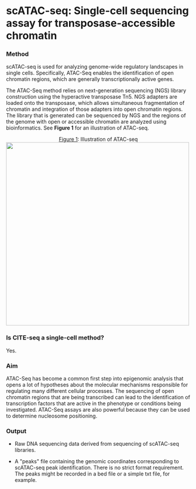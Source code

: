 # scATAC-seq: Single-cell sequencing assay for transposase-accessible chromatin

### Method

scATAC-seq is used for analyzing genome-wide regulatory landscapes in single cells.  Specifically, ATAC-Seq enables the identification of open chromatin regions, which are generally transcriptionally active genes.

The ATAC-Seq method relies on next-generation sequencing (NGS) library construction using the hyperactive transposase Tn5. NGS adapters are loaded onto the transposase, which allows simultaneous fragmentation of chromatin and integration of those adapters into open chromatin regions. The library that is generated can be sequenced by NGS and the regions of the genome with open or accessible chromatin are analyzed using bioinformatics. See **Figure 1** for an illustration of ATAC-seq.

<center><u> Figure 1</u>: Illustration of ATAC-seq</center>


<img src="https://github.com/ebi-ait/hca-ebi-wrangler-central/blob/Add-technology-type-info-folder/technology_types_explanors/CITE_seq/visuals/Cell-Hashing.png" width="500" height="500">


### Is CITE-seq a single-cell method?

Yes.

### Aim

ATAC-Seq has become a common first step into epigenomic analysis that opens a lot of hypotheses about the molecular mechanisms responsible for regulating many different cellular processes. The sequencing of open chromatin regions that are being transcribed can lead to the identification of transcription factors that are active in the phenotype or conditions being investigated. ATAC-Seq assays are also powerful because they can be used to determine nucleosome positioning.

### Output

- Raw DNA sequencing data derived from sequencing of scATAC-seq libraries.

- A "peaks" file containing the genomic coordinates corresponding to scATAC-seq peak identification. There is no strict format requirement. The peaks might be recorded in a bed file or a simple txt file, for example.

